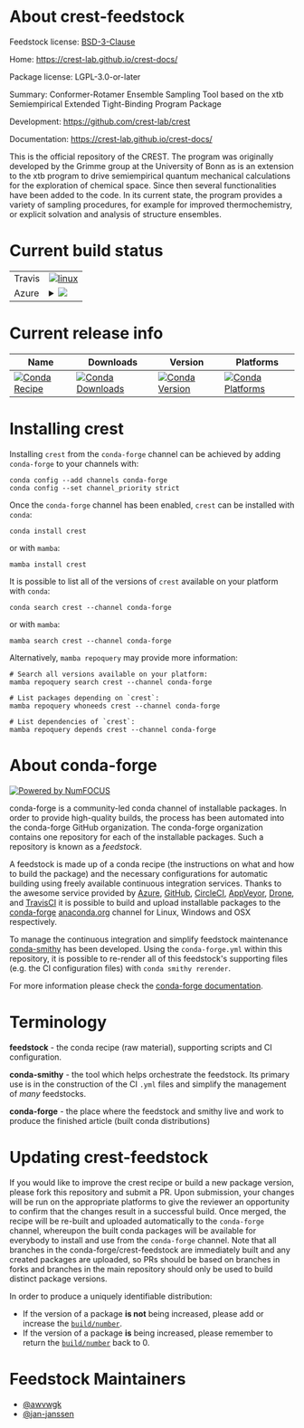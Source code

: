 About crest-feedstock
=====================

Feedstock license: [BSD-3-Clause](https://github.com/conda-forge/crest-feedstock/blob/main/LICENSE.txt)

Home: https://crest-lab.github.io/crest-docs/

Package license: LGPL-3.0-or-later

Summary: Conformer-Rotamer Ensemble Sampling Tool based on the xtb Semiempirical Extended Tight-Binding Program Package

Development: https://github.com/crest-lab/crest

Documentation: https://crest-lab.github.io/crest-docs/

This is the official repository of the CREST. The program was
originally developed by the Grimme group at the University of Bonn
as is an extension to the xtb program to drive semiempirical quantum
mechanical calculations for the exploration of chemical space.
Since then several functionalities have been added to the code.
In its current state, the program provides a variety of sampling
procedures, for example for improved thermochemistry, or explicit solvation
and analysis of structure ensembles.


Current build status
====================


<table><tr>
    <td>Travis</td>
    <td>
      <a href="https://app.travis-ci.com/conda-forge/crest-feedstock">
        <img alt="linux" src="https://img.shields.io/travis/com/conda-forge/crest-feedstock/main.svg?label=Linux">
      </a>
    </td>
  </tr>
    
  <tr>
    <td>Azure</td>
    <td>
      <details>
        <summary>
          <a href="https://dev.azure.com/conda-forge/feedstock-builds/_build/latest?definitionId=13973&branchName=main">
            <img src="https://dev.azure.com/conda-forge/feedstock-builds/_apis/build/status/crest-feedstock?branchName=main">
          </a>
        </summary>
        <table>
          <thead><tr><th>Variant</th><th>Status</th></tr></thead>
          <tbody><tr>
              <td>linux_64</td>
              <td>
                <a href="https://dev.azure.com/conda-forge/feedstock-builds/_build/latest?definitionId=13973&branchName=main">
                  <img src="https://dev.azure.com/conda-forge/feedstock-builds/_apis/build/status/crest-feedstock?branchName=main&jobName=linux&configuration=linux%20linux_64_" alt="variant">
                </a>
              </td>
            </tr><tr>
              <td>linux_aarch64</td>
              <td>
                <a href="https://dev.azure.com/conda-forge/feedstock-builds/_build/latest?definitionId=13973&branchName=main">
                  <img src="https://dev.azure.com/conda-forge/feedstock-builds/_apis/build/status/crest-feedstock?branchName=main&jobName=linux&configuration=linux%20linux_aarch64_" alt="variant">
                </a>
              </td>
            </tr><tr>
              <td>linux_ppc64le</td>
              <td>
                <a href="https://dev.azure.com/conda-forge/feedstock-builds/_build/latest?definitionId=13973&branchName=main">
                  <img src="https://dev.azure.com/conda-forge/feedstock-builds/_apis/build/status/crest-feedstock?branchName=main&jobName=linux&configuration=linux%20linux_ppc64le_" alt="variant">
                </a>
              </td>
            </tr><tr>
              <td>osx_64</td>
              <td>
                <a href="https://dev.azure.com/conda-forge/feedstock-builds/_build/latest?definitionId=13973&branchName=main">
                  <img src="https://dev.azure.com/conda-forge/feedstock-builds/_apis/build/status/crest-feedstock?branchName=main&jobName=osx&configuration=osx%20osx_64_" alt="variant">
                </a>
              </td>
            </tr><tr>
              <td>osx_arm64</td>
              <td>
                <a href="https://dev.azure.com/conda-forge/feedstock-builds/_build/latest?definitionId=13973&branchName=main">
                  <img src="https://dev.azure.com/conda-forge/feedstock-builds/_apis/build/status/crest-feedstock?branchName=main&jobName=osx&configuration=osx%20osx_arm64_" alt="variant">
                </a>
              </td>
            </tr>
          </tbody>
        </table>
      </details>
    </td>
  </tr>
</table>

Current release info
====================

| Name | Downloads | Version | Platforms |
| --- | --- | --- | --- |
| [![Conda Recipe](https://img.shields.io/badge/recipe-crest-green.svg)](https://anaconda.org/conda-forge/crest) | [![Conda Downloads](https://img.shields.io/conda/dn/conda-forge/crest.svg)](https://anaconda.org/conda-forge/crest) | [![Conda Version](https://img.shields.io/conda/vn/conda-forge/crest.svg)](https://anaconda.org/conda-forge/crest) | [![Conda Platforms](https://img.shields.io/conda/pn/conda-forge/crest.svg)](https://anaconda.org/conda-forge/crest) |

Installing crest
================

Installing `crest` from the `conda-forge` channel can be achieved by adding `conda-forge` to your channels with:

```
conda config --add channels conda-forge
conda config --set channel_priority strict
```

Once the `conda-forge` channel has been enabled, `crest` can be installed with `conda`:

```
conda install crest
```

or with `mamba`:

```
mamba install crest
```

It is possible to list all of the versions of `crest` available on your platform with `conda`:

```
conda search crest --channel conda-forge
```

or with `mamba`:

```
mamba search crest --channel conda-forge
```

Alternatively, `mamba repoquery` may provide more information:

```
# Search all versions available on your platform:
mamba repoquery search crest --channel conda-forge

# List packages depending on `crest`:
mamba repoquery whoneeds crest --channel conda-forge

# List dependencies of `crest`:
mamba repoquery depends crest --channel conda-forge
```


About conda-forge
=================

[![Powered by
NumFOCUS](https://img.shields.io/badge/powered%20by-NumFOCUS-orange.svg?style=flat&colorA=E1523D&colorB=007D8A)](https://numfocus.org)

conda-forge is a community-led conda channel of installable packages.
In order to provide high-quality builds, the process has been automated into the
conda-forge GitHub organization. The conda-forge organization contains one repository
for each of the installable packages. Such a repository is known as a *feedstock*.

A feedstock is made up of a conda recipe (the instructions on what and how to build
the package) and the necessary configurations for automatic building using freely
available continuous integration services. Thanks to the awesome service provided by
[Azure](https://azure.microsoft.com/en-us/services/devops/), [GitHub](https://github.com/),
[CircleCI](https://circleci.com/), [AppVeyor](https://www.appveyor.com/),
[Drone](https://cloud.drone.io/welcome), and [TravisCI](https://travis-ci.com/)
it is possible to build and upload installable packages to the
[conda-forge](https://anaconda.org/conda-forge) [anaconda.org](https://anaconda.org/)
channel for Linux, Windows and OSX respectively.

To manage the continuous integration and simplify feedstock maintenance
[conda-smithy](https://github.com/conda-forge/conda-smithy) has been developed.
Using the ``conda-forge.yml`` within this repository, it is possible to re-render all of
this feedstock's supporting files (e.g. the CI configuration files) with ``conda smithy rerender``.

For more information please check the [conda-forge documentation](https://conda-forge.org/docs/).

Terminology
===========

**feedstock** - the conda recipe (raw material), supporting scripts and CI configuration.

**conda-smithy** - the tool which helps orchestrate the feedstock.
                   Its primary use is in the construction of the CI ``.yml`` files
                   and simplify the management of *many* feedstocks.

**conda-forge** - the place where the feedstock and smithy live and work to
                  produce the finished article (built conda distributions)


Updating crest-feedstock
========================

If you would like to improve the crest recipe or build a new
package version, please fork this repository and submit a PR. Upon submission,
your changes will be run on the appropriate platforms to give the reviewer an
opportunity to confirm that the changes result in a successful build. Once
merged, the recipe will be re-built and uploaded automatically to the
`conda-forge` channel, whereupon the built conda packages will be available for
everybody to install and use from the `conda-forge` channel.
Note that all branches in the conda-forge/crest-feedstock are
immediately built and any created packages are uploaded, so PRs should be based
on branches in forks and branches in the main repository should only be used to
build distinct package versions.

In order to produce a uniquely identifiable distribution:
 * If the version of a package **is not** being increased, please add or increase
   the [``build/number``](https://docs.conda.io/projects/conda-build/en/latest/resources/define-metadata.html#build-number-and-string).
 * If the version of a package **is** being increased, please remember to return
   the [``build/number``](https://docs.conda.io/projects/conda-build/en/latest/resources/define-metadata.html#build-number-and-string)
   back to 0.

Feedstock Maintainers
=====================

* [@awvwgk](https://github.com/awvwgk/)
* [@jan-janssen](https://github.com/jan-janssen/)

